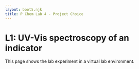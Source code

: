 ```yaml
---
layout: boot5.njk
title: P Chem Lab 4 - Project Choice
---
```


# L1: UV-Vis spectroscopy of an indicator

This page shows the lab experiment in a virtual lab environment.

<div id="vlab">
</div>


<script defer="defer" src="https://6304b336932f81000908fc39--melodious-granita-c9c445.netlify.app/850-3137d0eefbbd05a57734.js"></script><script defer="defer" src="https://6304b336932f81000908fc39--melodious-granita-c9c445.netlify.app/526-2ab1d3475c35ab8befd6.js"></script><script defer="defer" src="https://6304b336932f81000908fc39--melodious-granita-c9c445.netlify.app/896-34ad65b8615baff8603d.js"></script><script defer="defer" src="https://6304b336932f81000908fc39--melodious-granita-c9c445.netlify.app/lib-3f0127fb962df241e57c.js"></script><link rel="stylesheet" href="https://6304b336932f81000908fc39--melodious-granita-c9c445.netlify.app/896.css">


<script>
        var data = {
            assignment: {
	"assignmentText" : "<em>Indicator<\/em>  Using the Virtual Laboratory, analyze the ferric thiocyanate equilibrium using Le Chatelier's principle."
},
            configuration: {
  "title": "Iron Thiocyanate Equilibrium",
    "solutionModellers": {
      "specificHeat": "solvent2"
  },
  "solutionViewers": [
	{
      "id": "solutionProperties",
      "displayDefault": true,
      "args": {
        "honorSignificantFigures": false
      }
    	},

        {
      "id": "aqueous",
      "displayDefault": true,
      "args": {
        "unitsToggleEnabled": true
      }
    },
    {
      "id": "solid",
      "displayDefault": true,
      "args": {
        "unitsToggleEnabled": true
      }
    },
    {
      "id": "spectrometer",
      "displayDefault": false
    },
    {
      "id": "particleView",
      "displayDefault": false
    },
    {
      "id": "thermometer",
      "displayDefault": true
    },
    {
      "id": "pH",
      "displayDefault": true
    },
    {
      "id": "vesselTrackingControl",
      "displayDefault": false
    }
  ],
  "transfer": ["precise", "significantFigures","realistic"]
},
            reactions: {
  "REACTIONS": {
    "REACTION": [
      {
        "SPECIES_REF": [
          {
            "id": "0",
            "coefficient": "-1"
          },
          {
            "id": "1",
            "coefficient": "1"
          },
          {
            "id": "2",
            "coefficient": "1"
          }
        ]
      },
	  {
        "SPECIES_REF": [
          {
            "id": 3,
            "coefficient": -1
          },
          {"id": 4,
          "coefficient": -1},
          {"id": 5,
          "coefficient": 1}
        ]
      },
      {
        "SPECIES_REF": [{"id": 3, "coefficient": -1},
 {"id": 0, "coefficient": -1},
 {"id": 8, "coefficient": 1},
 {"id": 1, "coefficient": 1}]
      },
      {
        "SPECIES_REF": [{"id": 100, "coefficient": -1},
 {"id": 1, "coefficient": 1},
 {"id": 101, "coefficient": 1}
 ]
      },
        {
        "SPECIES_REF": [{"id": 102, "coefficient": -1},
 {"id": 1, "coefficient": 1},
 {"id": 103, "coefficient": 1}
 ]
      },
      {
      "SPECIES_REF": [{"id": 50, "coefficient": -1},
 {"id": 1, "coefficient": 1},
 {"id": 51, "coefficient": 1}
 ]
      }
    ]
  }
},
            solutions: {
   "FILESYSTEM": {
      "DIRECTORY": [
         {
            "name": "stockroom", 
            "SOLUTION": [
               {
                  "name": "Distilled H<sub>2</sub>O", 
                  "description": "Distilled Water", 
                  "volume": "3.0", 
                  "vessel": "3LCarboy",
                  "species": [
                     {
                        "id": 0
                     }
                  ]
               },
                {
                 "name": "1.0 M HCl",
                 "description": "1.0 M Hydrochloric acid",
                 "volume": 0.1,
                 "species": [
                 {"id": 0},
                 {"id": 1, "amount": 0.1},
                 {"id": 9, "amount": 0.1}
                 ]
               },
               {
                 "name": "1.0 M HNO<sub>3</sub>",
                 "description": "1.0 M Nitric acid",
                 "volume": 0.1,
                 "species": [
                 {"id": 0},
                 {"id": 1, "amount": 0.1},
                 {"id": 6, "amount": 0.1}
                 ]
               },
               {
                 "name": "10.0 M HNO<sub>3</sub>",
                 "description": "10.0 M Nitric acid",
                 "volume": 0.1,
                 "species": [
                 {"id": 0},
                 {"id": 1, "amount": 1.0},
                 {"id": 6, "amount": 1.0}
                 ]
               },
                {
                 "name": "1.0 M KOH",
                 "description": "1.0 M KOH",
                 "volume": 0.1,
                 "species": [
                 {"id": 0},
                 {"id": 2, "amount": 0.1},
                 {"id": 7, "amount": 0.1}
                 ]
               },
               {
                 "name": "10.0 M KOH",
                 "description": "10.0 M KOH",
                 "volume": 0.1,
                 "species": [
                 {"id": 0},
                 {"id": 2, "amount": 1.0},
                 {"id": 7, "amount": 1.0}
                 ]
               },
               {"name": "0.1% Methyl orange",
               "description": "0.1% Methyl orange",
                "volume": 0.1,
                 "species": [
                 {"id": 0},
                 {"id": 101, "amount": 0.1/327.33},
                 {"id": 7, "amount": 0.1/327.33}
                 ]
               },
              {"name": "0.1% Bromocresol green",
               "description": "0.1% Bromocresol green",
                "volume": 0.1,
                 "species": [
                 {"id": 0},
                 {"id": 102, "amount": 0.1/698.01},
                 {"id": 7, "amount": 0.1/698.01}
                 ]
               },
                {"name": "0.10 M NH<sub>3</sub>",
               "description": "0.10 M ammonia",
                "volume": 0.1,
                 "species": [
                 {"id": 0},
                 {"id": 51, "amount": 0.1*0.1},
                 ]
               },
            ]
         }
      ]
   }
},
            species: {
    "SPECIES_LIST": {
        "SPECIES": [
            {
                "id": 0,
                "name": "H<sub>2</sub>O",
                "enthalpy": -285.83,
                "entropy": 69.91,
                "state": "l",
                "molecularWeight": 18.016
            },
            {
                "id": 1,
                "name": "H<sup>+</sup>",
                "enthalpy": 0.0,
                "entropy": 0.0,
                "molecularWeight": 1.008
            },
            {
                "id": 2,
                "name": "OH<sup>-</sup>",
                "enthalpy": -229.99,
                "entropy": -10.75,
                "molecularWeight": 17.008
            },
            {
                "id": 3,
                "name": "Fe<sup>3+</sup>",
                "simpleName": "Fe3+",
                "state": "aq",
                "enthalpy": -48.5,
                "entropy": -315.9,
                "density": 3,
                "specificHeat": 0.0,
                "molecularWeight": 55.845,
                "hue": 44.0,
                "saturation": 72.0,
                "value": 96.0,
                "colorConcentration": 0.1
            },
            {
                "id": 4,
                "name": "SCN<sup>-</sup>",
                "simpleName": "SCN-",
                "state": "aq",
                "enthalpy": 76.4,
                "entropy": 144.3,
                "density": 3,
                "specificHeat": -0.165,
                "molecularWeight": 58.08
            },
            {
                "id": 5,
                "name": "FeSCN<sup>2+</sup>",
                "simpleName": "FeSCN2+",
                "state": "aq",
                "enthalpy": 31.25,
                "entropy": -119.0,
                "density": 6,
                "specificHeat": -0.165,
                "molecularWeight": 113.925,
                "hue": 0.0,
                "saturation": 98.0,
                "value": 54.0,
                "colorConcentration": 0.001
            },
            {
                "id": 6,
                "name": "NO<sub>3</sub><sup>-</sup>",
                "simpleName": "NO3-",
                "state": "aq",
                "enthalpy": -207.4,
                "entropy": 146.4,
                "density": 3,
                "specificHeat": -0.333810663,
                "molecularWeight": 62.0049
            },
            {
                "id": 7,
                "name": "K<sup>+</sup>",
                "simpleName": "K+",
                "state": "aq",
                "enthalpy": -252.4,
                "entropy": 102.5,
                "density": 3,
                "specificHeat": 0.133262189,
                "molecularWeight": 39.0983
            },
            {
                "id": 8,
                "name": "FeOH<sup>2+</sup>",
                "simpleName": "FeOH2+",
                "state": "aq",
                "enthalpy": -290.8,
                "entropy": -142.0,
                "density": 4,
                "specificHeat": 0.0,
                "molecularWeight": 72.852
            },
            {
                "id": 9,
                "name": "Cl<sup>-</sup>",
                "simpleName": "Cl-",
                "state": "aq",
                "enthalpy": -167.2,
                "entropy": 56.5,
                "density": 3,
                "specificHeat": -136.4/(4.184*35.453),
                "molecularWeight": 35.453
            },
            {
                "id": 50,
                "name": "NH<sub>4</sub><sup>+</sup>",
                "simpleName": "NH4+",
                "state": "aq",
                "enthalpy": -132.5,
                "entropy": 113.4,
                "density": 3,
                "specificHeat": 79.9/(4.184*18.039),
                "molecularWeight": 18.039
            },
            {
                "id": 51,
                "name": "NH<sub>3</sub>",
                "simpleName": "NH3",
                "state": "aq",
                "enthalpy": -80.29,
                "entropy": 111.3,
                "density": 3,
                "specificHeat": 0/(4.184*17.031),
                "molecularWeight": 17.031
            },
            {
                "id": 100,
                "name": "Methyl orange acid",
                "simpleName": "H-MeOrange",
                "state": "aq",
                "enthalpy": 0,
                "entropy": 0,
                "density": 3,
                "specificHeat": 0,
                "molecularWeight": 305.35,
                "hue": 0.0,
                "saturation": 81.0,
                "value": 91.0,
                "colorConcentration": 0.00002
            },
            {
                "id": 101,
                "name": "Methyl Orange (base)",
                "simpleName": "MeOrange<sup>-</sup>",
                "state": "aq",
                "enthalpy": 17.1,
                "entropy": -8.8,
                "density": 3,
                "specificHeat": 0,
                "molecularWeight": 317.4,
                "hue": 60.0,
                "saturation": 70.0,
                "value": 86.0,
                "colorConcentration": 0.00004
            },
            {
                "id": 102,
                "name": "Bromocresol green (acid)",
                "simpleName": "BrCresol Green<sup>-</sup>",
                "state": "aq",
                "enthalpy": 0,
                "entropy": 0,
                "charge": -1,
                "density": 3,
                "specificHeat": 0,
                "molecularWeight": 698.01,
                "hue": 60.0,
                "saturation": 70.0,
                "value": 86.0,
                "colorConcentration": 1e-6
            },
            {
                "id": 103,
                "name": "Bromocresol green (base)",
                "simpleName": "BrCresol Green <sup>2-</sup>",
                "state": "aq",
                "enthalpy": 24.4,
                "entropy": -10,
                "density": 3,
                "charge": -2,
                "specificHeat": 0,
                "molecularWeight": 697.01,
                "hue": 247.0,
                "saturation": 87.0,
                "value": 86.0,
                "colorConcentration": 1e-6
            },
        ]
    }
},
            spectra: {
   "SPECTRA_LIST": {
      "SPECIES": [
         {
            "id": "101", 
            "BAND": [{
               "wavelength": 460, 
               "width": 120, 
               "e": 2.9e4
            },
            {
               "wavelength": 400, 
               "width": 60, 
               "e": 0.8e4
            },
            {
               "wavelength": 290, 
               "width": 75, 
               "e": 1.24
            }
            ]
         }, 
         {
            "id": "100", 
            "BAND": [{
               "wavelength": 522, 
               "width": 60, 
               "e": 5.5e4,
            },
            {
               "wavelength": 327, 
               "width": 25, 
               "e": 0.8e4,
            }
            ]
         },
         {
            "id": "102", 
            "BAND": [{
               "wavelength": 442, 
               "width": 110, 
               "e": 5e6,
            },
          {
            "id": "103", 
            "BAND": [{
               "wavelength": 616, 
               "width": 70, 
               "e": 1.4e7,
            }
            ]
         },
      ]
   }
}
        };

  const language = 'en';
  const allowLoadAssignment = false;
  const showFirstTimeTips = false;
  let appModel;
  let appView;

  window.addEventListener('load', function () {
    appModel = new VLab.AppModel();
    appView = new VLab.AppView({ model: appModel,
    el: document.getElementById("vlab"),
    vlab: data,
    domain: "https://chemcollective.org/chem/jsvlab/"});
  }
  )
  </script>
